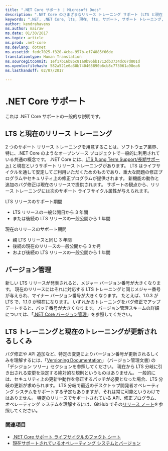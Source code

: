 ```yaml
---
title: ".NET Core サポート | Microsoft Docs"
description: ".NET Core のさまざまなリリース トレーニング サポート (LTS と現在) について説明します。"
keywords: ".NET, .NET Core, lts, 現在, fts, サポート, サポート トレーニング, サポート トラック, ライフサイクル, リリース トレーニング"
author: kendrahavens
ms.author: mairaw
ms.date: 01/30/2017
ms.topic: article
ms.prod: .net-core
ms.devlang: dotnet
ms.assetid: fedc7025-f320-4cba-957b-ef74885f66de
translationtype: Human Translation
ms.sourcegitcommit: 1ef17b16b85c81a0b96bb1712db3734dc67d801d
ms.openlocfilehash: 582a521e6a30b740465890b6cb8c773061a98ea6
ms.lasthandoff: 02/07/2017

---
```


# <a name="net-core-support"></a>.NET Core サポート

これは .NET Core サポートの一般的な説明です。

## <a name="lts-and-current-release-trains"></a>LTS と現在のリリース トレーニング

2 つのサポート リリース トレーニングを用意することは、ソフトウェア業界、特に、.NET Core のようなオープンソース プロジェクトで一般的に利用されている共通の概念です。 .NET Core には、[LTS (Long Term Support/長期サポート)](https://en.wikipedia.org/wiki/Long-term_support) と現在というサポート リリース トレーニングがあります。 LTS はライフサイクルを通して安定してご利用いただくためのものであり、重大な問題の修正プログラムやセキュリティ上の修正プログラムが提供されます。 新機能の動作と追加のバグ修正は現在のリリースで提供されます。 サポートの観点から、リリース トレーニングには次のサポート ライフサイクル属性が与えられます。

LTS リリースのサポート期間
* LTS リリースの一般公開日から 3 年間
* または後続の LTS リリースの一般公開から 1 年間

現在のリリースのサポート期間
* 親 LTS リリースと同じ 3 年間
* 後続の現在のリリースの一般公開から 3 か月
* および後続の LTS リリースの一般公開から 1 年間

## <a name="versioning"></a>バージョン管理
新しい LTS リリースが発表されると、メジャー バージョン番号が大きくなります。 現在のリリースにはそれに対応する LTS トレーニングと同じメジャー番号が与えられ、マイナー バージョン番号が大きくなります。 たとえば、1.0.3 が LTS で、1.1.0 が現在になります。 いずれかのトレーニングをバグ修正でアップデートすると、パッチ番号が大きくなります。 バージョン管理スキームの詳細については、「[.NET Core バージョン管理](index.md)」を参照してください。

## <a name="what-causes-updates-in-lts-and-current-trains"></a>LTS トレーニングと現在のトレーニングが更新されるしくみ
バグ修正や API 追加など、特定の変更によりバージョン番号が更新されるしくみを理解するには、「[Versioning Documentation](index.md)」 (バージョン管理文書) の「デシジョン ツリー」セクションを参照してください。 現在から LTS 分岐に引き出される変更を決定する絶対的な規則というものはありません。 一般的には、セキュリティ上の更新や動作を修正するパッチが必要となった場合、LTS 分岐の更新が求められます。 LTS 分岐で最近のデスクトップ開発者オペレーティング システムをサポートする予定もありますが、それは常に可能というわけではありません。 特定のリリースでサポートされている API、修正プログラム、オペレーティング システムを理解するには、GitHub でその[リリース ノート](https://github.com/dotnet/core/tree/master/release-notes)を参照してください。

### <a name="further-reading"></a>関連項目
* [.NET Core サポート ライフサイクルのファクト シート](https://www.microsoft.com/net/core/support)
* [現在サポートされているオペレーティング システムとバージョン](https://github.com/dotnet/core/blob/master/roadmap.md)
